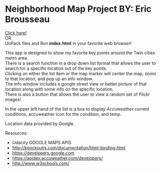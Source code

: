 # Neighborhood Map Project BY: **Eric Brousseau**

[Click here!](https://brewso.github.io/Neighborhood-Map)  
OR  
UnPack files and Run **index.html** in your favorite web browser!  


This app is designed to show my favorite key points around the Twin cities metro area.  
There is a search function in a drop down list format that allows the user to search for a specific location out of the key points.  
Clicking on either the list item or the map marker will center the map, zoom to that location, and pop up an info window.  
The info window includes a google street view or better picture of that location along with some info on the specific location.  
There is also a button that allows the user to view a random set of *Flickr* images!  

In the upper left hand of the list is a box to display *Accuweather* current conditions, accuweather icon for the condition, and temp.

Location data provided by Google.

Resources:

* Udacity GOOGLE MAPS APIS
* http://knockoutjs.com/documentation/html-binding.html
* https://developers.google.com
* https://apidev.accuweather.com/developers/
* http://www.w3schools.com/

